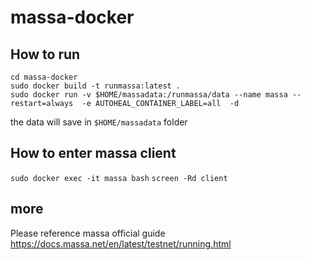 # massa-docker

## How to run

```
cd massa-docker
sudo docker build -t runmassa:latest .
sudo docker run -v $HOME/massadata:/runmassa/data --name massa --restart=always  -e AUTOHEAL_CONTAINER_LABEL=all  -d
``` 
the data will save in `$HOME/massadata` folder

## How to enter massa client
`sudo docker exec -it massa bash`
`screen -Rd client`

## more
Please reference massa official guide https://docs.massa.net/en/latest/testnet/running.html




